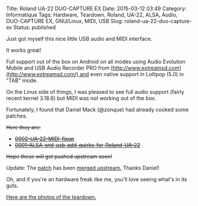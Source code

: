 Title: Roland UA-22 DUO-CAPTURE EX
Date: 2015-03-12 03:49
Category: Informatique
Tags: Hardware, Teardown, Roland, UA-22, ALSA, Audio, DUO-CAPTURE EX, GNU/Linux, MIDI, USB
Slug: roland-ua-22-duo-capture-ex
Status: published

Just got myself this nice little USB audio and MIDI interface.

It works great!

Full support out of the box on Android on all modes using Audio
Evolution Mobile and USB Audio Recorder PRO from
[http://www.extreamsd.com](http://www.extreamsd.com/) and even native
support in Lollipop (5.0) in "TAB" mode.

On the Linux side of things, I was pleased to see full audio support
(fairly recent kernel 3.18.6) but MIDI was not working out of the box.  
  
Fortunately, I found that Daniel Mack (@zonque) had already cooked some
patches.  
  
~~Here they are:~~

- ~~[0002-UA-22-MIDI-fixup](files/0002-UA-22-MIDI-fixup.patch)~~
- ~~[0001-ALSA-snd-usb-add-quirks-for-Roland-UA-22](files/0001-ALSA-snd-usb-add-quirks-for-Roland-UA-22.patch)~~

~~Hope these will get pushed upstream soon!~~

Update:
The [patch](http://permalink.gmane.org/gmane.linux.alsa.devel/135432)
has been [merged
upstream.](http://permalink.gmane.org/gmane.linux.alsa.devel/135436) Thanks
Daniel!

Oh, and if you're an hardware freak like me, you'll love seeing what's
in its guts.  
  
[Here are the photos of the
teardown.](https://plus.google.com/photos/103261928464197839037/albums/6125160886026017681)
